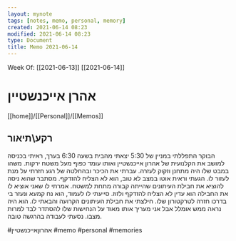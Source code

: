```yaml
---
layout: mynote
tags: [notes, memo, personal, memory] 
created: 2021-06-14 08:23
modified: 2021-06-14 08:23
type: Document
title: Memo 2021-06-14
---
```

Week Of: [[2021-06-13]]
[[2021-06-14]]

# אהרן אייכנשטיין
[[home]]/[[Personal]]/[[Memos]]

## רקע\תיאור

הבוקר התפללתי במניין של 5:30 יצאתי מהבית בשעה 6:30 בערך, ראיתי בכניסה למושב את הקלנועית של אהרון אייכנשטיין ואותו עומד כפוף מעל משטח ירקות. משהו במבט שלו היה מתחנן וזקוק לעזרה. עברתי את הכיכר ובהחלטה של רגע חזרתי  על מנת לעזור לו. הגעתי וראית אוטו במצב לא טוב, הוא לא הצליח להזדקף. מסתבר שהוא ניסה להוציא את חבילת העיתונים שהייתה קבורה מתחת למשטח. אמרתי לו שאני אוציא לו את החבילה הוא עדין לא הצליח להזדקף ולזוז. סייעתי לו לעמוד, הוא נח קמעא ונעזר בי בדרכו חזרה לטרקטורון שלו. חילצתי את חבילת העיתונים הקרועה והבאתי לו. הוא היה נראה ממש אומלל אבל אני מעריך אותו מאוד על הנחישות שלו להסתדר לבד למרות מצבו. נסעתי לעבודה בהרגשה טובה.

 
 
#אהרוןאייכנשטיין
#memo 
#personal
#memories